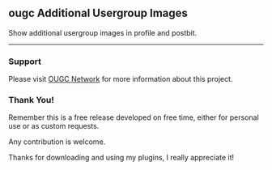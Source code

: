 ## ougc Additional Usergroup Images

Show additional usergroup images in profile and postbit.

***

### Support

Please visit [OUGC Network](https://ougc.network/ "Visit OUGC Network") for more information about this project.

### Thank You!

Remember this is a free release developed on free time, either for personal use or as custom requests.

Any contribution is welcome.

Thanks for downloading and using my plugins, I really appreciate it!